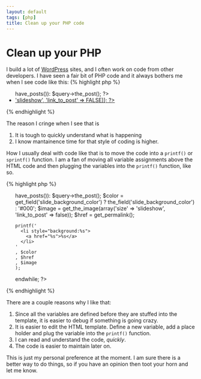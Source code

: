 ```yaml
---
layout: default
tags: [php]
title: Clean up your PHP code
---
```


# Clean up your PHP

I build a lot of [WordPress](http://wordpress.org/) sites, and I often work on code from other developers. I have seen a fair bit of PHP code and it always bothers me when I see code like this:
{% highlight php %}
<ul class="slides">
  <?php while($query->have_posts()): $query->the_post(); ?>
    <li style="background:<?php if(get_field('slide_background_color')): the_field('slide_background_color'); else: echo '#000'; endif; ?>">
      <a href="<?php the_permalink() ?>"> <?php get_the_image(array('size' => 'slideshow', 'link_to_post' => FALSE)); ?> </a>
    </li>
  <?php endwhile; ?>
</ul>
{% endhighlight %}

The reason I cringe when I see that is 
1. It is tough to quickly understand what is happening
1. I know mantainence time for that style of coding is higher.

How I usually deal with code like that is to move the code into a ```printf()``` or ```sprintf()``` function. I am a fan of moving all variable assignments above the HTML code and then plugging the variables into the ```printf()``` function, like so.

{% highlight php %}
<ul class="slides">
  <?php while($query->have_posts()): $query->the_post(); 
    $color = get_field('slide_background_color') ? the_field('slide_background_color') : '#000';
    $image = get_the_image(array('size' => 'slideshow', 'link_to_post' => false)); 
    $href  = get_permalink();

    printf('
      <li style="background:%s">
        <a href="%s">%s</a>
      </li>
    '
    , $color
    , $href
    , $image
    );

  endwhile; 
  ?>
</ul>
{% endhighlight %}

There are a couple reasons why I like that:
1. Since all the variables are defined before they are stuffed into the template, it is easier to debug if something is going crazy.
1. It is easier to edit the HTML template. Define a new variable, add a place holder and plug the variable into the ```printf()``` function.
1. I can read and understand the code, *quickly*.
1. The code is easier to maintain later on. 

This is just my personal preference at the moment. I am sure there is a better way to do things, so if you have an opinion then toot your horn and let me know.
